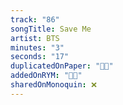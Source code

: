 ```yaml
---
track: "86"
songTitle: Save Me
artist: BTS
minutes: "3"
seconds: "17"
duplicatedOnPaper: "👍🏻"
addedOnRYM: "👍🏻"
sharedOnMonoquin: ❌
---
```

